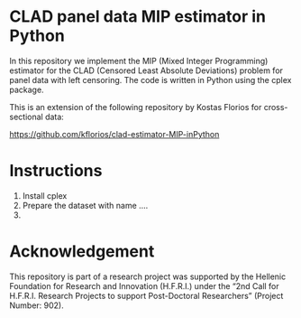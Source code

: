 # CLAD panel data MIP estimator in Python

In this repository we implement the MIP (Mixed Integer Programming) estimator for the CLAD (Censored Least Absolute Deviations) problem for panel data with left censoring.
The code is written in Python using the cplex package.

This is an extension of the following repository by Kostas Florios for cross-sectional data:

https://github.com/kflorios/clad-estimator-MIP-inPython


# Instructions
1. Install cplex
2. Prepare the dataset with name ....
3. 

# Acknowledgement
This repository is part of a research project was supported by the Hellenic Foundation for Research and Innovation (H.F.R.I.) under the “2nd Call for H.F.R.I. Research Projects to support Post-Doctoral Researchers” (Project Number: 902).

